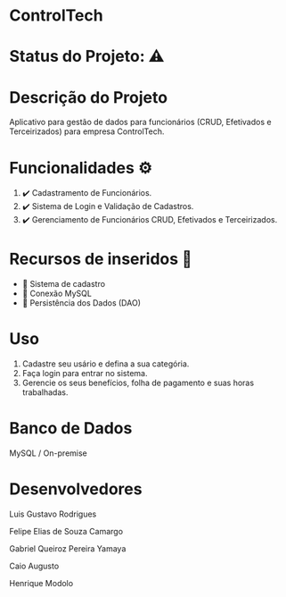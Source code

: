 <h1> ControlTech </h1>

<h1> Status do Projeto: ⚠️ </h1>

<h1> Descrição do Projeto</h1>
<p> Aplicativo para gestão de dados para funcionários (CRUD, Efetivados e Terceirizados) para empresa ControlTech.</p>

<h1> Funcionalidades ⚙️ </h1>
<ol>
  <li> ✔️ Cadastramento de Funcionários.</li>
  <li> ✔️ Sistema de Login e Validação de Cadastros.</li>
  <li> ✔️ Gerenciamento de Funcionários CRUD, Efetivados e Terceirizados. </li>

</ol>

<h1> Recursos de inseridos 🧰 </h1>
  <ul>
    <li>📝 Sistema de cadastro  </li>
    <li>📝 Conexão MySQL  </li>
    <li>📝 Persistência dos Dados (DAO)  </li>
  </ul>
  
<h1>Uso</h1>
  <ol>
    <li>Cadastre seu usário e defina a sua categória.</li>
    <li>Faça login para entrar no sistema.</li>
    <li>Gerencie os seus benefícios, folha de pagamento e suas horas trabalhadas.</li>
  </ol>
  
  <h1> Banco de Dados </h1>
  <p> MySQL / On-premise</p>
 
  <h1> Desenvolvedores </h1>
<p> Luis Gustavo Rodrigues </p>
<p> Felipe Elias de Souza Camargo </p>
<p> Gabriel Queiroz Pereira Yamaya </p>
<p> Caio Augusto </p>
<p> Henrique Modolo </p>
